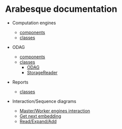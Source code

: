 # Arabesque documentation

+ Computation engines
	+ [components](./pages/EnginesComponents.md)
	+ [classes](./pages/EnginesClassDiagram.md)

+ ODAG
	+ [components](./pages/ODAGComponents.md)
	+ [classes](./pages/ODAGClassDiagram.md)
		+ [ODAG](./pages/EnginesClassDiagram.md)
		+ [StorageReader](./pages/EnginesClassDiagram.md)

+ Reports
	+ [classes](./pages/ReportsClassDiagram.md)

+ Interaction/Sequence diagrams
	+ [Master/Worker engines interaction](./pages/EnginesInteractionSeqDiag.md)
	+ [Get next embedding](./pages/GetNextEmbeddingSeqDiag.md)
	+ [Read/Expand/Add](./pages/ReadExpandAddNewEmbeddingSeqDiag.md)
